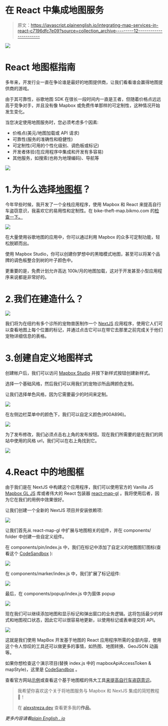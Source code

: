 # 在 React 中集成地图服务

> 原文：<https://javascript.plainenglish.io/integrating-map-services-in-react-c7196dfc7e09?source=collection_archive---------12----------------------->

![](img/ea289acd9f8f3343fc4f15e9603d4343.png)

# React 地图框指南

多年来，开发行业一直在争论谁是最好的地图提供商，让我们看看谁会赢得地图提供商的游戏。

由于其可靠性，谷歌地图 SDK 在很长一段时间内一直是王者，但随着价格点远远高于竞争对手，并且没有像 Mapbox 或免费传单那样的可定制性，这种情况开始发生变化。

当您决定使用地图服务时，您必须考虑多个因素:

*   价格点(美元/地图加载或 API 请求)
*   可靠性(服务的准确性和稳健性)
*   可定制性(可用的个性化级别、调色板或标记)
*   开发者体验(在应用程序中集成和开发有多容易)
*   其他服务，如搜索(也称为地理编码)、导航等

![](img/2a8dc78c54670a528cc1ff7f8ba9b57a.png)

# 1.为什么选择[地图框](https://www.mapbox.com/)？

今年早些时候，我开发了一个全栈应用程序，使用 Mapbox 和 React 来提高自行车盗窃意识，我喜欢它的易用性和定制性。在 bike-theft-map.bikmo.com 的[检查一下。](https://bike-theft-map.bikmo.com/)

![](img/54f0d46afadfbe592a15759a7c85af5a.png)

在大量使用谷歌地图的应用中，你可以通过利用 Mapbox 的众多可定制功能，轻松脱颖而出。

使用 Mapbox Studio，你可以创建你梦想中的黑暗模式地图，甚至可以将某个品牌的调色板整合到树的叶子颜色中。

更重要的是，免费计划允许高达 100k/月的地图加载，这对于开发甚至小型应用程序来说都是非常好的。

# 2.我们在建造什么？

![](img/fedf70c4d0269ab103c1025f5a74e886.png)

我们将为在纽约有多个诊所的宠物兽医制作一个 [NextJS](https://nextjs.org/) 应用程序，使用它人们可以查看地图上每个位置的标记，并通过点击它可以在带它去那里之前完成关于他们宠物详细信息的表格。

# 3.创建自定义地图样式

创建帐户后，我们可以访问 [Mapbox Studio](https://studio.mapbox.com/) 并按下新样式按钮创建新样式。

选择一个基础风格，然后我们可以用我们的宠物诊所品牌颜色定制。

让我们选择单色风格，因为它需要最少的时间来定制。

![](img/867fa47a2204e266bdc5bdf173472712.png)

在左侧边栏菜单中的颜色下，我们可以自定义颜色(#00A896)。

![](img/8dff3722210a70f30d0fe6c060624252.png)

为了发布修改，我们必须点击右上角的发布按钮。现在我们所需要的是在我们的网站中使用的风格 url，我们可以在右上角找到它。

![](img/6ff6e9073cd1a0336aea832cbedfc39c.png)

# 4.React 中的地图框

由于我们是在 NextJS 中构建这个应用程序，我们可以使用官方的 Vanilla JS [Mapbox GL JS](https://docs.mapbox.com/mapbox-gl-js/example/) 库或者伟大的 React 包装器 [react-map-gl](https://visgl.github.io/react-map-gl/) 。我将使用后者，因为它在我们的用例中效果很好。

让我们创建一个全新的 NextJS 项目并安装依赖项:

![](img/64ba7911d3bb4d2d0d304c016b70c244.png)

让我们首先从 react-map-gl 中扩展与地图相关的组件，并在 components/ folder 中创建一些自定义组件。

在 components/pin/index.js 中，我们在标记中添加了自定义的地图图钉图标(查看这个 [CodeSandbox](https://codesandbox.io/s/react-mapbox-example-t7xv0?file=/pages/index.js) ):

![](img/0e064d3ea45455738546f8ecbf1d620a.png)

在 components/marker/index.js 中，我们扩展了标记组件:

![](img/c4b20eb568d2f79cd1a193d1827a5c28.png)

最后，在 components/popup/index.js 中为窗体 popup

![](img/c070273ca6b9d8b98b58a2f01d2e90fb.png)

现在我们可以继续添加地图和显示标记和弹出窗口的业务逻辑。这将包括最少的样式和地图视口状态，因此它可以很容易地更新，以使用标记或表单提交的 API。

![](img/bf7516c761f6c64258dfff6e6c451df7.png)

这就是我们使用 MapBox 开发基于地图的 React 应用程序所需的全部内容，使用这个令人惊叹的工具还可以做更多的事情，如热图、地图转换、GeoJSON 动画等。

如果你想检查这个演示项目(替换 index.js 中的 mapboxApiAccessToken & mapStyle)，这里是 [CodeSandbox](https://codesandbox.io/s/react-mapbox-example-t7xv0?file=/pages/index.js) 。

查看官方网站[示例](https://visgl.github.io/react-map-gl/examples)或查看这个基于地图框的伟大工具[来提高自行车盗窃意识](https://bike-theft-map.bikmo.com/)。

> 我希望你喜欢这个关于将地图服务与 Mapbox 和 NextJS 集成的简短教程🦄！
> 
> 在 [alexstreza.dev](http://alexstreza.dev/) 查看更多我的**作品**。

*更多内容请看*[*plain English . io*](http://plainenglish.io/)